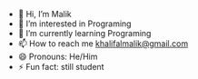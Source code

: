 - 👋 Hi, I’m Malik
- 👀 I’m interested in Programing
- 🌱 I’m currently learning Programing
- 📫 How to reach me khalifalmalik@gmail.com
- 😄 Pronouns: He/Him
- ⚡ Fun fact: still student

<!---
Xyroine/Xyroine is a ✨ special ✨ repository because its `README.md` (this file) appears on your GitHub profile.
You can click the Preview link to take a look at your changes.
--->

